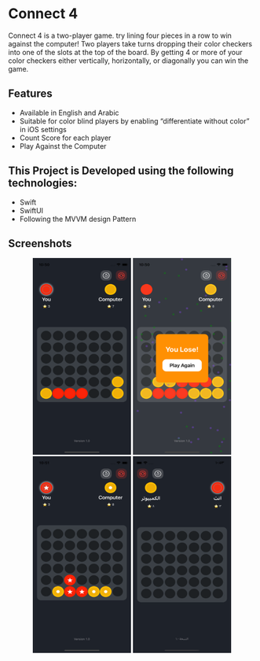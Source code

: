 # Connect 4

Connect 4 is a two-player game. try lining four pieces in a row to win against the computer! Two players take turns dropping their color checkers into one of the slots at the top of the board. By getting 4 or more of your color checkers either vertically, horizontally, or diagonally you can win the game.

## Features
- Available in English and Arabic
- Suitable for color blind players by enabling “differentiate without color” in iOS settings
- Count Score for each player
- Play Against the Computer 


## This Project is Developed using the following technologies:
- Swift
- SwiftUI
- Following the MVVM design Pattern 

## Screenshots

<p align="center">

<img src="https://github.com/Najlav/Connect-Four-App/blob/main/Images/Simulator%20Screen%20Shot%20-%20iPhone%2013%20mini%20-%202022-12-25%20at%2022.50.30.png" data-canonical-src="https://gyazo.com/eb5c5741b6a9a16c692170a41a49c858.png" width="200" height="400" />

<img src="https://github.com/Najlav/Connect-Four-App/blob/main/Images/Simulator%20Screen%20Shot%20-%20iPhone%2013%20mini%20-%202022-12-25%20at%2022.50.50.png" width="200" height="400" />

<img src="https://github.com/Najlav/Connect-Four-App/blob/main/Images/Simulator%20Screen%20Shot%20-%20iPhone%2013%20mini%20-%202022-12-25%20at%2022.51.36.png" data-canonical-src="https://gyazo.com/eb5c5741b6a9a16c692170a41a49c858.png" width="200" height="400" />

<img src="https://github.com/Najlav/Connect-Four-App/blob/main/Images/Simulator%20Screen%20Shot%20-%20iPhone%2013%20mini%20-%202022-12-25%20at%2022.53.25.png" data-canonical-src="https://gyazo.com/eb5c5741b6a9a16c692170a41a49c858.png" width="200" height="400" />

</p>
